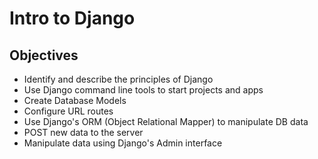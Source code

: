 # Intro to Django

## Objectives

* Identify and describe the principles of Django
* Use Django command line tools to start projects and apps
* Create Database Models
* Configure URL routes
* Use Django's ORM \(Object Relational Mapper\) to manipulate DB data
* POST new data to the server
* Manipulate data using Django's Admin interface

